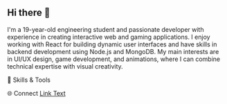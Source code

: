 ## Hi there 👋

I'm a 19-year-old engineering student and passionate developer with experience in creating interactive web and gaming applications. I enjoy working with React for building dynamic user interfaces and have skills in backend development using Node.js and MongoDB. My main interests are in UI/UX design, game development, and animations, where I can combine technical expertise with visual creativity.

🔧 Skills & Tools

🌐 Connect
[Link Text](cosmin-marian.vercel.app)
